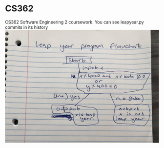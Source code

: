 # CS362
CS362 Software Engineering 2 coursework.
You can see leapyear.py commits in its history
![flowchart](https://github.com/bhaveesh09/CS362/blob/master/leapyearFC.jpg)

